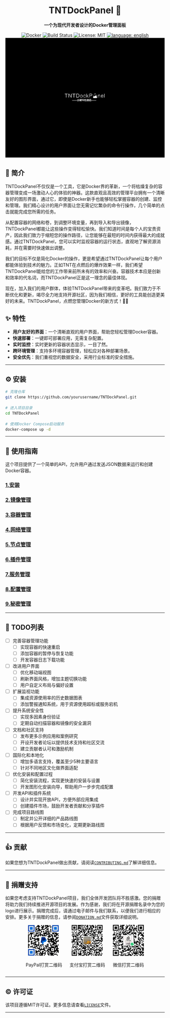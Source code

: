 

<div align="center">

# TNTDockPanel 🚀

**一个为现代开发者设计的Docker管理面板**

![Docker](https://img.shields.io/badge/Docker-Container-blue.svg)
![Build Status](https://img.shields.io/badge/build-passing-brightgreen.svg)
![License: MIT](https://img.shields.io/badge/License-MIT-yellow.svg)
[![language: english](https://img.shields.io/badge/language-english-blue)](READMEen.md)
![FORESEE A.I CA](doc/tntlogo.png)
</div>



## 📜 简介

TNTDockPanel不仅仅是一个工具，它是Docker界的革新，一个将枯燥复杂的容器管理变成一场激动人心的体验的神器。这款直观且高效的管理平台拥有一个清晰友好的图形界面，通过它，即使是Docker新手也能够轻松掌握容器的创建、监控和管理。我们精心设计的用户界面让您无需记忆繁杂的命令行操作，几个简单的点击就能完成您所需的任务。

从配置容器的网络和卷，到调整环境变量，再到导入和导出镜像，TNTDockPanel都能让这些操作变得轻松愉快。我们知道时间是每个人的宝贵资产，因此我们致力于缩短您的操作路径，让您能够在最短的时间内获得最大的成就感。通过TNTDockPanel，您可以实时监视容器的运行状态，直观地了解资源消耗，并在需要时快速做出调整。

我们的目标不仅是简化Docker的操作，更是希望通过TNTDockPanel让每个用户都能体验到技术的魅力。正如TNT在点燃后的爆炸效果一样，我们希望TNTDockPanel能给您的工作带来前所未有的效率和兴奋。容器技术本应是创新和效率的代名词，而TNTDockPanel正是这一理念的最佳体现。

现在，加入我们的用户群体，体验TNTDockPanel带来的变革吧。我们致力于不断优化和更新，竭尽全力地支持开源社区，因为我们相信，更好的工具能创造更美好的未来。TNTDockPanel，点燃您管理Docker的新方式！🚀🌟

## ✨ 特性

- **用户友好的界面**：一个清晰直观的用户界面，帮助您轻松管理Docker容器。
- **快速部署**：一键即可部署应用，无需复杂配置。
- **实时监控**：实时更新的容器状态显示，一目了然。
- **跨环境管理**：支持多环境容器管理，轻松应对各种部署场景。
- **安全优先**：我们重视您的数据安全，采用行业标准的安全措施。

---

## ⚙️ 安装

```bash
# 克隆仓库
git clone https://github.com/yourusername/TNTDockPanel.git

# 进入项目目录
cd TNTDockPanel

# 使用Docker Compose启动服务
docker-compose up -d
```

---

## 📖 使用指南

这个项目提供了一个简单的API，允许用户通过发送JSON数据来运行和创建Docker容器。

### [1.安装](doc/chinese/install.md)
### [2.镜像管理](doc/chinese/images.md)
### [3.容器管理](doc/chinese/containers.md)
### [4.网络管理](doc/chinese/networks.md)
### [5.节点管理](doc/chinese/nodes.md)
### [6.插件管理](doc/chinese/plugins.md)
### [7.服务管理](doc/chinese/services.md)
### [8.配置管理](doc/chinese/configs.md)
### [9.秘密管理](doc/chinese/secrets.md)

---

## 📝 TODO列表

- [ ] 完善容器管理功能
  - [ ] 实现容器的快速重启
  - [ ] 添加容器的暂停与恢复功能
  - [ ] 开发容器日志下载功能

- [ ] 改进用户界面
  - [ ] 优化移动端视图
  - [ ] 刷新界面风格，增加主题切换功能
  - [ ] 用户自定义布局与偏好设置

- [ ] 扩展监视功能
  - [ ] 集成资源使用率的历史数据图表
  - [ ] 添加警报通知系统，用于资源使用超标或服务宕机

- [ ] 提升系统安全性
  - [ ] 实现多因素身份验证
  - [ ] 定期自动扫描容器和镜像的安全漏洞

- [ ] 文档和社区支持
  - [ ] 发布更多示例应用和案例研究
  - [ ] 开设开发者论坛以提供技术支持和社区交流
  - [ ] 建立贡献者认可和激励机制

- [ ] 国际化和本地化
  - [ ] 增加多语言支持，覆盖至少5种主要语言
  - [ ] 针对不同地区文化做界面适配

- [ ] 优化安装和配置过程
  - [ ] 简化安装流程，实现更快速的安装与设置
  - [ ] 开发图形化安装向导，帮助用户一步步完成配置

- [ ] 开发API和插件系统
  - [ ] 设计并实现开放API，方便外部应用集成
  - [ ] 创建插件市场，鼓励开发者贡献和分享插件

- [ ] 完成项目路线图
  - [ ] 制定并公开详细的产品路线图
  - [ ] 根据用户反馈和市场变化，定期更新路线图
---

## 👍 贡献

如果您想为TNTDockPanel做出贡献，请阅读[`CONTRIBUTING.md`](doc/chinese/CONTRIBUTING.md)了解详细信息。


---
## 💞 捐赠支持

如果您考虑支持TNTDockPanel项目，我们全体开发团队将不胜感激。您的捐赠将助力我们持续推进开源项目的发展。作为感谢，我们将在开源捐赠名录中为您的logo进行展示。捐赠完成后，请通过电子邮件与我们联系，以便我们进行相应的安排。更多关于捐赠的信息，请参阅[`DONATION.md`](doc/DONATION.md)文件获取详细说明。

<div align="center">
  <div style="display: inline-block; margin: 0 10px;">
    <img src="doc/paypal.jpg" alt="PayPal打赏二维码" width="100">
    <p>PayPal打赏二维码</p>
  </div>
  <div style="display: inline-block; margin: 0 10px;">
    <img src="doc/alipay.png" alt="支付宝打赏二维码" width="100">
    <p>支付宝打赏二维码</p>
  </div>
  <div style="display: inline-block; margin: 0 10px;">
    <img src="doc/wechatpay.jpg" alt="微信打赏二维码" width="100">
    <p>微信打赏二维码</p>
  </div>
</div>

---

## ©️ 许可证

该项目遵循MIT许可证。更多信息请查看[`LICENSE`](LICENSE)文件。

---
